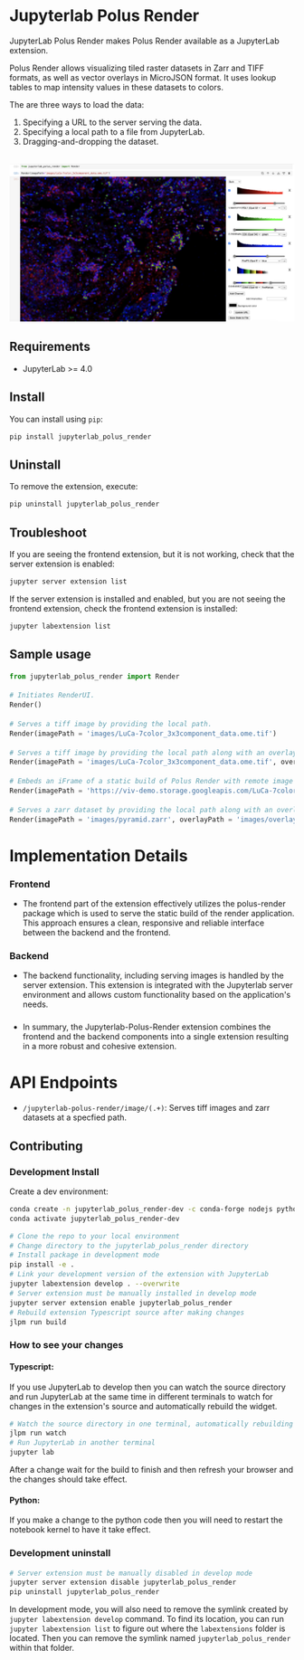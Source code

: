 # Jupyterlab Polus Render

JupyterLab Polus Render makes Polus Render available as a JupyterLab extension. 

Polus Render allows visualizing tiled raster datasets in Zarr and TIFF formats, as well as vector overlays in MicroJSON format. It uses lookup tables to map intensity values in these datasets to colors.

The are three ways to load the data:
1. Specifying a URL to the server serving the data.
2. Specifying a local path to a file from JupyterLab.
3. Dragging-and-dropping the dataset.
</br>

<img src="images/image.png"/>

## Requirements

* JupyterLab >= 4.0

## Install

You can install using `pip`:

```bash
pip install jupyterlab_polus_render
```

## Uninstall

To remove the extension, execute:

```bash
pip uninstall jupyterlab_polus_render
```

## Troubleshoot

If you are seeing the frontend extension, but it is not working, check
that the server extension is enabled:

```bash
jupyter server extension list
```

If the server extension is installed and enabled, but you are not seeing
the frontend extension, check the frontend extension is installed:

```bash
jupyter labextension list
```

## Sample usage
```Python
from jupyterlab_polus_render import Render

# Initiates RenderUI.
Render()

# Serves a tiff image by providing the local path. 
Render(imagePath = 'images/LuCa-7color_3x3component_data.ome.tif')

# Serves a tiff image by providing the local path along with an overlay used for the image. 
Render(imagePath = 'images/LuCa-7color_3x3component_data.ome.tif', overlayPath = 'images/overlay_render2.json')

# Embeds an iFrame of a static build of Polus Render with remote image
Render(imagePath = 'https://viv-demo.storage.googleapis.com/LuCa-7color_3x3component_data.ome.tif')

# Serves a zarr dataset by providing the local path along with an overlay used for the dataset. 
Render(imagePath = 'images/pyramid.zarr', overlayPath = 'images/overlay_render2.json')
```

# Implementation Details

### Frontend
- The frontend part of the extension effectively utilizes the polus-render package which is used to serve the static build of the render application. This approach ensures a clean, responsive and reliable interface between the backend and the frontend.

### Backend 
- The backend functionality, including serving images is handled by the server extension. This extension is integrated with the Jupyterlab server environment and allows custom functionality based on the application's needs.  

###
- In summary, the Jupyterlab-Polus-Render extension combines the frontend and the backend components into a single extension resulting in a more robust and cohesive extension.


# API Endpoints

- `/jupyterlab-polus-render/image/(.+)`: Serves tiff images and zarr datasets at a specfied path.


## Contributing
### Development Install

Create a dev environment:
```bash
conda create -n jupyterlab_polus_render-dev -c conda-forge nodejs python jupyterlab=4.0.11 ipywidgets
conda activate jupyterlab_polus_render-dev
```

```bash
# Clone the repo to your local environment
# Change directory to the jupyterlab_polus_render directory
# Install package in development mode
pip install -e .
# Link your development version of the extension with JupyterLab
jupyter labextension develop . --overwrite
# Server extension must be manually installed in develop mode
jupyter server extension enable jupyterlab_polus_render
# Rebuild extension Typescript source after making changes
jlpm run build
```

### How to see your changes
#### Typescript:
If you use JupyterLab to develop then you can watch the source directory and run JupyterLab at the same time in different
terminals to watch for changes in the extension's source and automatically rebuild the widget.

```bash
# Watch the source directory in one terminal, automatically rebuilding when needed
jlpm run watch
# Run JupyterLab in another terminal
jupyter lab
```

After a change wait for the build to finish and then refresh your browser and the changes should take effect.

#### Python:
If you make a change to the python code then you will need to restart the notebook kernel to have it take effect.


### Development uninstall

```bash
# Server extension must be manually disabled in develop mode
jupyter server extension disable jupyterlab_polus_render
pip uninstall jupyterlab_polus_render
```

In development mode, you will also need to remove the symlink created by `jupyter labextension develop`
command. To find its location, you can run `jupyter labextension list` to figure out where the `labextensions`
folder is located. Then you can remove the symlink named `jupyterlab_polus_render` within that folder.
